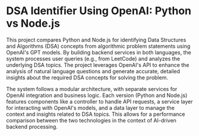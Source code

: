 # DSA Identifier Using OpenAI: Python vs Node.js

This project compares Python and Node.js for identifying Data Structures and Algorithms (DSA) concepts from algorithmic problem statements using OpenAI's GPT models. By building backend services in both languages, the system processes user queries (e.g., from LeetCode) and analyzes the underlying DSA topics. The project leverages OpenAI's API to enhance the analysis of natural language questions and generate accurate, detailed insights about the required DSA concepts for solving the problem.

The system follows a modular architecture, with separate services for OpenAI integration and business logic. Each version (Python and Node.js) features components like a controller to handle API requests, a service layer for interacting with OpenAI's models, and a data layer to manage the context and insights related to DSA topics. This allows for a performance comparison between the two technologies in the context of AI-driven backend processing.
